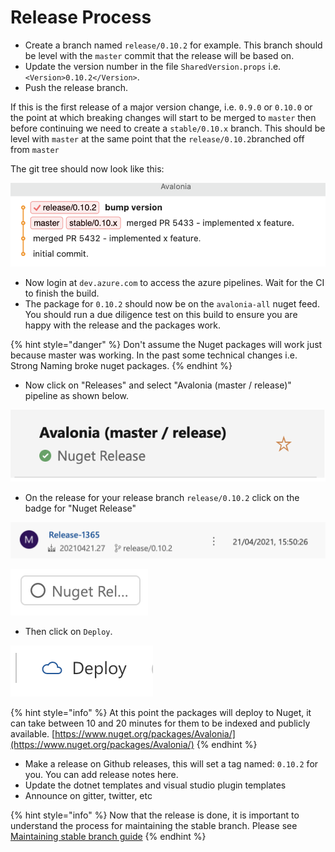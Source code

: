 # Release Process

* Create a branch named `release/0.10.2` for example. This branch should be level with the `master` commit that the release will be based on.
* Update the version number in the file `SharedVersion.props` i.e. `<Version>0.10.2</Version>`.
* Push the release branch.

If this is the first release of a major version change, i.e. `0.9.0` or `0.10.0` or the point at which breaking changes will start to be merged to `master` then before continuing we need to create a `stable/0.10.x` branch. This should be level with `master` at the same point that the `release/0.10.2`branched off from `master`

The git tree should now look like this:

![](../../.gitbook/assets/image%20%284%29.png)

* Now login at `dev.azure.com` to access the azure pipelines. Wait for the CI to finish the build.
* The package for `0.10.2` should now be on the `avalonia-all` nuget feed. You should run a due diligence test on this build to ensure you are happy with the release and the packages work. 

{% hint style="danger" %}
Don't assume the Nuget packages will work just because master was working. In the past some technical changes i.e. Strong Naming broke nuget packages.
{% endhint %}

* Now click on "Releases" and select "Avalonia \(master / release\)" pipeline as shown below.

![](../../.gitbook/assets/image%20%281%29.png)

* On the release for your release branch `release/0.10.2` click on the badge for "Nuget Release"

![](../../.gitbook/assets/image%20%2811%29.png)

![](../../.gitbook/assets/image.png)

* Then click on `Deploy`.

![](../../.gitbook/assets/image%20%2816%29.png)

{% hint style="info" %}
At this point the packages will deploy to Nuget, it can take between 10 and 20 minutes for them to be indexed and publicly available. [https://www.nuget.org/packages/Avalonia/](https://www.nuget.org/packages/Avalonia/)
{% endhint %}

* Make a release on Github releases, this will set a tag named: `0.10.2` for you. You can add release notes here.
* Update the dotnet templates and visual studio plugin templates
* Announce on gitter, twitter, etc

{% hint style="info" %}
Now that the release is done, it is important to understand the process for maintaining the stable branch. Please see [Maintaining stable branch guide](maintaining-stable-branch-pr-merge-process.md)
{% endhint %}

